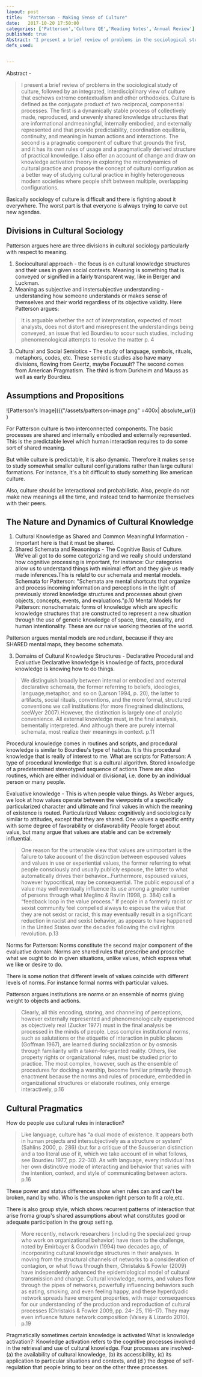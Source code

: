 ```yaml
---
layout: post
title:  "Patterson - Making Sense of Culture"
date:   2017-10-20 17:50:00
categories: ['Patterson','Culture QE','Reading Notes','Annual Review']
published: true
Abstract: "I present a brief review of problems in the sociological study of culture, followed by an integrated, interdisciplinary view of culture that eschews extreme contextualism and other orthodoxies. Culture is defined as the conjugate product of two reciprocal, componential processes. The first is a dynamically stable process of collectively made, reproduced, and unevenly shared knowledge structures that are informational andmeaningful, internally embodied, and externally represented and that provide predictability, coordination equilibria, continuity, and meaning in human actions and interactions. The second is a pragmatic component of culture that grounds the first, and it has its own rules of usage and a pragmatically derived structure of practical knowledge. I also offer an account of change and draw on knowledge activation theory in exploring the microdynamics of cultural practice and propose the concept of cultural configuration as a better way of studying cultural practice in highly heterogeneous modern societies where people shift between multiple, overlapping configurations."
defs_used:


---
```

Abstract -
>I present a brief review of problems in the sociological study of culture, followed by an integrated, interdisciplinary view of culture that eschews extreme contextualism and other orthodoxies. Culture is defined as the conjugate product of two reciprocal, componential processes. The first is a dynamically stable process of collectively made, reproduced, and unevenly shared knowledge structures that are informational andmeaningful, internally embodied, and externally represented and that provide predictability, coordination equilibria, continuity, and meaning in human actions and interactions. The second is a pragmatic component of culture that grounds the first, and it has its own rules of usage and a pragmatically derived structure of practical knowledge. I also offer an account of change and draw on knowledge activation theory in exploring the microdynamics of cultural practice and propose the concept of cultural configuration as a better way of studying cultural practice in highly heterogeneous modern societies where people shift between multiple, overlapping configurations.

Basically sociology of culture is difficult and there is fighting about it everywhere. The worst part is that everyone is always trying to carve out new agendas.

## Divisions in Cultural Sociology

Patterson argues here are three divisions in cultural sociology particularly with respect to meaning.
1. Sociocultural approach - the focus is on cultural knowledge structures and their uses in given social contexts. Meaning is something that is conveyed or signified in a fairly transparent way, like in Berger and Luckman.  
2. Meaning as subjective and instersubjective understanding - understanding how someone understands or makes sense of themselves and their world regardless of its objective validity.  Here Patterson argues:
>It
is arguable whether the act of interpretation,
expected of most analysts, does not distort and
misrepresent the understandings being conveyed,
an issue that led Bourdieu to scour such
studies, including phenomenological attempts
to resolve the matter p. 4

3. Cultural and Social Semiotics - The study of language, symbols, rituals, metaphors, codes, etc. These semiotic studies also have many divisions, flowing from Geertz, maybe Focuault? The second comes from American Pragmatism. The third is from Durkheim and Mauss as well as early Bourdieu.

## Assumptions and Propositions

![Patterson's Image]({{"/assets/patterson-image.png" =400x| absolute_url}} )

For Patterson culture is two interconnected components. The basic processes are shared and internally embodied and externally represented. This is the predictable level which human interaction requires to do some sort of shared meaning.

But while culture is predictable, it is also dynamic. Therefore it makes sense to study somewhat smaller cultural configurations rather than large cultural formations. For instance, it's a bit difficult to study something like american culture.  

Also, culture should be interactional and probabilistic. Also, people do not make new meanings all the time, and instead tend to harmonize themselves with their peers.

## The Nature and Dynamics of Cultural Knowledge

1. Cultural Knowledge as Shared and Common Meaningful Information - Important here is that it must be shared.
2. Shared Schemata and Reasonings - The Cognitive Basis of Culture. We've all got to do some categorizing and we really should understand how cognitive processing is important, for instance: Our categories allow us to understand things iwth minimal effort and they give us ready made inferences.This is relatd to our schemata and mental models.
<def>Schemata for Patterson: "Schemata are mental shortcuts that organize and process incoming information and perceptions in the light of previously stored knowledge structures and processes about given objects, concepts, events, and evaluations."p.10</def>
<def>Mental Models for Patterson: nonschemataic forms of knowledge which are specific knowledge structures that are constructed to represent a new situation through the use of generic knowledge of space, time, causality, and human intentionality. These are our naive working theories of the world.</def>

Patterson argues mental models are redundant, because if they are SHARED mental maps, they become schemata.

3. Domains of Cultural Knowledge Structures - Declarative Procedural and Evaluative
Declarative knowledge is knowledge of facts, procedural knowledge is knowing how to do things.

>We distinguish broadly between internal or embodied and external declarative schemata, the former referring to beliefs, ideologies, language,metaphor, and so on (Larson 1994, p. 20), the latter to artifacts, social rituals, conventions, and the more formal, structured conventions we call institutions (for more finegrained distinctions, seeWyer 2007).However, the distinction is largely one of analytic convenience. All external knowledge must, in the final analysis, bementally interpreted. And although there are purely internal schemata, most realize their meanings in context. p.11

Procedural knowledge comes in routines and scripts, and procedural knowledge is similar to Bourdieu's type of habitus. It is this procedural knowledge that is really of interest to me.
<def>What are scripts for Patterson: A type of procedural  knowledge that is a cultural algorithm. Stored knowledge of a predetermined stereotyped sequence of actions</def>
There are also routines, which are either individual or divisional, i.e. done by an individual person or many people.

Evaluative knowledge - This is when people value things. As Weber argues, we look at how values operate between the viewpoints of a specifically particularized character and ultimate and final values in which the meaning of existence is routed.
<def>Particularized Values: cognitively and sociologically similar to attitudes, except that they are shared. One values a specific entity with some degree of favorability or disfavorability</def>
People forget about valus, but many argue that values are stable and can be extremely influential.

>One reason for the untenable view that values
are unimportant is the failure to take account
of the distinction between espoused values
and values in use or experiential values,
the former referring to what people consciously
and usually publicly espouse, the latter to what
automatically drives their behavior...Furthermore, espoused values,
however hypocritical, may be consequential.
The public espousal of a value may well
eventually influence its use among a greater
number of persons through what Meglino &
Ravlin (1998, p. 384) call a “feedback loop in the
value process.” If people in a formerly racist or
sexist community feel compelled always to espouse
the value that they are not sexist or racist,
this may eventually result in a significant reduction
in racist and sexist behavior, as appears to
have happened in the United States over the
decades following the civil rights revolution. p.13

<def>Norms for Patterson: Norms constitute the second major component of the evaluative domain. Norms are shared rules that prescribe and proscribe what we ought to do in given situations, unlike values, which express what we like or desire to do.</def>

There is some notion that different levels of values coincide with different levels of norms. For instance formal norms with particular values.

Patterson argues institutions are norms or an ensemble of norms giving weight to objects and actions.

>Clearly, all this encoding, storing, and channeling of perceptions, however externally represented and phenomenologically experienced as objectively real (Zucker 1977) must in the final analysis be processed in the minds of people. Less complex institutional norms, such as salutations or the etiquette of interaction in public places (Goffman 1967), are learned during socialization or by osmosis through familiarity with a taken-for-granted reality. Others, like property rights or organizational rules, must be studied prior to practice. The most complex, however, such as the ensemble of procedures for docking a warship, become familiar primarily through enactment because the norms and rules of procedure, embedded in organizational structures or elaborate routines, only emerge interactively, p.16

## Cultural Pragmatics
How do people use cultural rules in interaction?
>Like language, culture has “a dual mode of
existence. It appears both in human projects
and intersubjectively as a structure or system”
(Sahlins 2000, p. 286) (but for a critique of the
Sausserian distinction and a too literal use of it,
which we take account of in what follows, see
Bourdieu 1977, pp. 22–30). As with language,
every individual has her own distinctive mode
of interacting and behavior that varies with the
intention, context, and style of communicating
between actors. p.16  

These power and status differences show when rules can and can't be broken, nand by who. Who is the unspoken right person to fit a role,etc.

There is also group style, which shows recurrent patterns of interaction that arise froma  group's shared assumptions about what constitutes good or adequate participation in the group setting.

>More recently, network researchers (including
the specialized group who work on organizational
behavior) have risen to the challenge,
noted by Emirbayer & Goodwin (1994) two
decades ago, of incorporating cultural knowledge
structures in their analyses. In moving
from the structural channels of networks to
a consideration of contagion, or what flows
through them, Christakis & Fowler (2009)
have independently advanced the epidemiological
model of cultural transmission and change.
Cultural knowledge, norms, and values flow
through the pipes of networks, powerfully influencing
behaviors such as eating, smoking,
and even feeling happy, and these hyperdyadic
network spreads have emergent properties,
with major consequences for our understanding
of the production and reproduction of cultural
processes (Christakis & Fowler 2009, pp. 24–
25, 116–17). They may even influence future
network composition (Vaisey & Lizardo 2010). p.19

Pragmatically sometimes certain knowledge is activated
<def>What is knowledge activation?: Knowledge activation refers to the cognitive processes involved in the retrieval and use of cultural knowledge. Four processes are involved- (a) the availability of cultural knowledge, (b) its accessibility, (c) its application to particular situations and contexts, and (d ) the degree of self-regulation that people bring to bear on the other three processes. </def>
